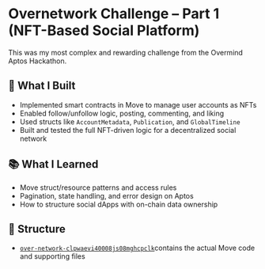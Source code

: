 # Overnetwork Challenge – Part 1 (NFT-Based Social Platform)

This was my most complex and rewarding challenge from the Overmind Aptos Hackathon.

## 🔧 What I Built

- Implemented smart contracts in Move to manage user accounts as NFTs
- Enabled follow/unfollow logic, posting, commenting, and liking
- Used structs like `AccountMetadata`, `Publication`, and `GlobalTimeline`
- Built and tested the full NFT-driven logic for a decentralized social network

## 📚 What I Learned

- Move struct/resource patterns and access rules
- Pagination, state handling, and error design on Aptos
- How to structure social dApps with on-chain data ownership

## 📁 Structure

- [`over-network-clpwaevi40008js08mghcpclk`](./over-network-clpwaevi40008js08mghcpclk)contains the actual Move code and supporting files
